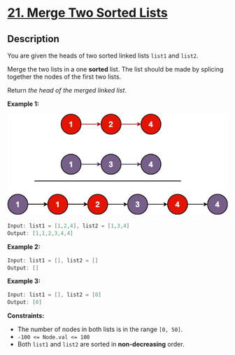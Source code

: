 # [21. Merge Two Sorted Lists](https://leetcode.com/problems/merge-two-sorted-lists/)

## Description

You are given the heads of two sorted linked lists `list1` and `list2`.

Merge the two lists in a one **sorted** list. The list should be made by splicing together the nodes of the first two lists.

Return _the head of the merged linked list_.

**Example 1:**

![](../../../figures/merge_ex1.jpg)

```go
Input: list1 = [1,2,4], list2 = [1,3,4]
Output: [1,1,2,3,4,4]
```

**Example 2:**

```go
Input: list1 = [], list2 = []
Output: []
```

**Example 3:**
```go
Input: list1 = [], list2 = [0]
Output: [0]
```

**Constraints:**
* The number of nodes in both lists is in the range `[0, 50]`.
* `-100 <= Node.val <= 100`
* Both `list1` and `list2` are sorted in **non-decreasing** order.